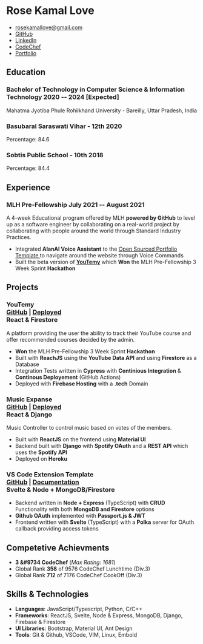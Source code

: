 # Rose Kamal Love

- <rosekamallove@gmail.com>
- [GitHub](https://github.com/rosekamallove)
- [LinkedIn](https://www.linkedin.com/in/rose-kamal-love-1146141b0/)
- [CodeChef](https://codechef.com/users/rosekamallove)
- [Portfolio](https://rosekamallove.github.io)
<!--- [CodeForces](https://codeforces.com/profile/rosekamallove)-->

## Education

### <span class="ed-heading">Bachelor of Technology in Computer Science & Information Technology </span > <span class="technologies">2020 -- 2024 [Expected]</span>

Mahatma Jyotiba Phule Rohilkhand University - Bareilly, Uttar Pradesh, India

### <span class="ed-heading">Basubaral Saraswati Vihar - 12th <!-- <div class="marks"> Percentage: 84.6</div>--> </span > <span class="technologies">2020</span>

Percentage: 84.6

### <span class="ed-heading">Sobtis Public School - 10th <!--<div class="marks"> Percentage: 84.4 </div> --></span> <span class="technologies">2018</span>

Percentage: 84.4

## Experience

### <span>MLH Pre-Fellowship</span> <span class="technologies">July 2021 -- August 2021</span>

A 4-week Educational program offered by MLH **powered by GitHub** to level up as a software engineer by collaborating
on a real-world project by collaborating with people around the world through Standard Industry Practices.

- Integrated **AlanAI Voice Assistant** to the [Open Sourced Portfolio Template ](https://github.com/rosekamallove/Portfolio-MLH) to navigate around the website
  through Voice Commands
- Built the beta version of **[YouTemy](https://github.com/rosekamallove/youtemy)** which **Won** the MLH Pre-Fellowship 3 Week Sprint **Hackathon**

## Projects

### <span class="project-heading">YouTemy <div class="link">[GitHub](https://github.com/rosekamallove/youtemy) | [Deployed](https://youtemy.tech)</div></span> <span class="technologies">React & Firestore</span>

A platform providing the user the ability to track their YouTube course and offer recommended courses decided by the
admin.

- **Won** the MLH Pre-Fellowship 3 Week Sprint **Hackathon**
- Built with **ReachJS** using the **YouTube Data API** and using **Firestore** as a Database
- Integration Tests written in **Cypress** with **Continious Integration** & **Continous Deployement** (GitHub Actions)
- Deployed with **Firebase Hosting** with a **.tech** Domain

### <span class="project-heading">Music Expanse<div class="link">[GitHub](https://github.com/rosekamallove/music-expanse) | [Deployed](https://music-expanse.herokuapp.com)</div></span> <span class="technologies">React & Django</span>

Music Controller to control music based on votes of the members.

- Built with **ReactJS** on the frontend using **Material UI**
- Backend built with **Django** with **Spotify OAuth** and a **REST API** which uses the **Spotify API**
- Deployed on **Heroku**

### <span class="project-heading">VS Code Extension Template<div class="link">[GitHub](https://github.com/rosekamallove/vscode-extension-template) | [Documentation](https://rosekamallove.github.io/vscode-extension-template)</div></span> <span class="technologies">Svelte & Node + MongoDB/Firestore</span>

- Backend written in **Node + Express** (TypeScript) with **CRUD** Functionality with both **MongoDB and Firestore** options
- **Github OAuth** implemented with **Passport.js & JWT**
- Frontend written with **Svelte** (TypeScript) with a **Polka** server for OAuth callback providing access tokens

## Competetive Achievments

- **3 &#9734 CodeChef** (_Max Rating: 1681_)
- Global Rank **358** of 9576 CodeChef Lunchtime (Div.3)
- Global Rank **712** of 7176 CodeChef CookOff (Div.3)

## Skills & Technologies

- **Languages**: JavaScript/Typescript, Python, C/C++
- **Frameworks**: ReactJS, Svelte, Node & Express, MongoDB, Django, Firebase & Firestore
- **UI Libraries**: Bootstrap, Material UI, Ant Design
- **Tools**: Git & Github, VSCode, VIM, Linux, Embold
